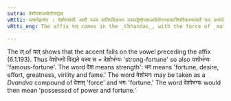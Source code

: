 ```yaml
---
sutra: वेशोयशआदेर्भगाद्यल्
vRtti: मत्वर्थइत्येव । देशोयशसी आदौ यस्य प्रातिपदिकस्य तस्माद्वेशोयशआदेर्भगान्तात्प्रातिपदिकान्मत्वर्थे यल् प्रत्ययो भवति ॥
vRtti_eng: The affix यल् comes in the _Chhandas_, with the force of _matup_, after the word _bhaga_, having the words '_vesas_' or '_yasas_' in the beginning.

---
```

The ल् of यल् shows that the accent falls on the vowel preceding the affix (6.1.193). Thus वेशोभगो विद्यते यस्य स = देशोभ꣡ग्यः 'strong-fortune' so also यशोभ꣡ग्यः 'famous-fortune'. The word वेश means strength': भग means 'fortune, desire, effort, greatness, virility and fame.' The word वेशोभगः may be taken as a _Dvandva_ compound of वेशस् 'force' and भगः 'fortune.' The word वेशोभग्यः would then mean 'possessed of power and fortune.'